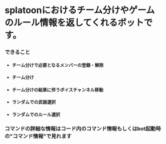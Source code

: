 # splatoonにおけるチーム分けやゲームのルール情報を返してくれるボットです。

### できること
* ####  チーム分けで必要となるメンバーの登録・解除
* ####  チーム分け
* ####  チーム分けの結果に伴うボイスチャンネル移動
* ####  ランダムでの武器選択
* ####  ランダムでのルール選択


### コマンドの詳細な情報はコード内のコマンド情報もしくはbot起動時の"コマンド情報"で見れます